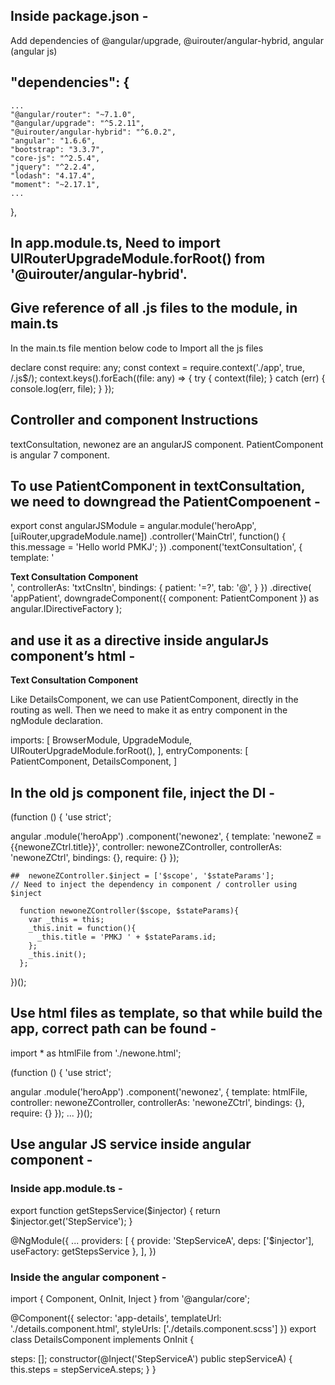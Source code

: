 ## Inside package.json -
 Add dependencies of @angular/upgrade, @uirouter/angular-hybrid, angular (angular js)

 ## "dependencies": {
    ...
    "@angular/router": "~7.1.0",
    "@angular/upgrade": "^5.2.11",
    "@uirouter/angular-hybrid": "^6.0.2",
    "angular": "1.6.6",
    "bootstrap": "3.3.7",
    "core-js": "^2.5.4",
    "jquery": "^2.2.4",
    "lodash": "4.17.4",
    "moment": "~2.17.1",
    ...
  },

## In app.module.ts, Need to import UIRouterUpgradeModule.forRoot() from '@uirouter/angular-hybrid'.

## Give reference of all .js files to the module, in main.ts

In the main.ts file mention below code to Import all the js files

declare const require: any;
const context = require.context('./app', true, /\.js$/);
context.keys().forEach((file: any) => {
    try {
        context(file);
    } catch (err) {
        console.log(err, file);
    }
});


## Controller and component Instructions

textConsultation, newonez are an angularJS component.
PatientComponent is angular 7 component.

## To use PatientComponent in textConsultation, we need to downgread the PatientCompoenent -

export const angularJSModule = angular.module('heroApp', [uiRouter,upgradeModule.name])
.controller('MainCtrl', function() {
  this.message = 'Hello world PMKJ';
})
.component('textConsultation', {
  template: '<div><newonez></newonez><b>Text Consultation Component</b><app-patient></app-patient></div>',
  controllerAs: 'txtCnsltn',
  bindings: {
    patient: '=?',
    tab: '@',
  }
})
.directive(
  'appPatient',
  downgradeComponent({ component: PatientComponent }) as angular.IDirectiveFactory
);

## and use it as a directive inside angularJs component’s html -
<div><b>Text Consultation Component</b><app-patient></app-patient></div>



Like DetailsComponent, we can use  PatientComponent, directly in the routing as well. Then we need to make it as entry component in the ngModule declaration.


imports: [
    BrowserModule,
    UpgradeModule,
    UIRouterUpgradeModule.forRoot(),
  ],
entryComponents: [
PatientComponent,
DetailsComponent,
]




## In the old js component file, inject the DI -

(function () {
  'use strict';

  angular
      .module('heroApp')
      .component('newonez', {
          template: '<span>newoneZ = {{newoneZCtrl.title}}</span>',
          controller: newoneZController,
          controllerAs: 'newoneZCtrl',
          bindings: {},
          require: {}
      });


    ##  newoneZController.$inject = ['$scope', '$stateParams'];
    // Need to inject the dependency in component / controller using $inject

      function newoneZController($scope, $stateParams){
        var _this = this;
        _this.init = function(){
          _this.title = 'PMKJ ' + $stateParams.id;
        };
        _this.init();
      };

})();


## Use html files as template, so that while build the app, correct path can be found -

import * as htmlFile from './newone.html';

(function () {
  'use strict';

  angular
      .module('heroApp')
      .component('newonez', {
          template: htmlFile,
          controller: newoneZController,
          controllerAs: 'newoneZCtrl',
          bindings: {},
          require: {}
      });
      ...
})();

## Use angular JS service inside angular component -

### Inside app.module.ts -

export function getStepsService($injector) {
  return $injector.get('StepService');
}

@NgModule({
  ...
  providers: [
    { provide: 'StepServiceA', deps: ['$injector'], useFactory: getStepsService },
  ],
})

### Inside the angular component -

import { Component, OnInit, Inject } from '@angular/core';

 @Component({
  selector: 'app-details',
  templateUrl: './details.component.html',
  styleUrls: ['./details.component.scss']
})
export class DetailsComponent implements OnInit {

  steps: [];
  constructor(@Inject('StepServiceA') public stepServiceA) {
    this.steps = stepServiceA.steps;
   }
}
